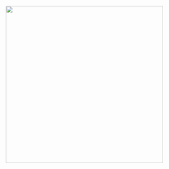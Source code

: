 <p align="center">
  <img width=427"" height=427"" src="https://64.media.tumblr.com/8394176e56b97412d6ad90819af9a92b/2f1cc9b7ffe522c3-ed/s2048x3072/2cf4a8862ab1f96e786bd9561dfb4a115307dc22.pnj">
</p>
